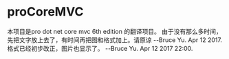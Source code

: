 # proCoreMVC
本项目是pro dot net core mvc 6th edition 的翻译项目。
由于没有那么多时间，先把文字放上去了，有时间再把图和格式加上。请原谅
--Bruce Yu.  Apr 12 2017.
格式已经初步改正，图片也显示了。
--Bruce Yu.  Apr 12 2017 22:00.